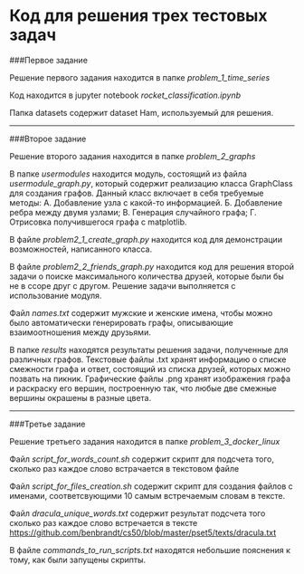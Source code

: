 # Код для решения трех тестовых задач

###Первое задание

Решение первого задания находится в папке 
*problem_1_time_series*

Код находится в jupyter notebook
*rocket_classification.ipynb*

Папка datasets содержит dataset Ham, используемый для решения.

---

###Второе задание

Решение второго задания находится в папке
*problem_2_graphs*

В папке *usermodules* находится модуль, состоящий
из файла *usermodule_graph.py*, который содержит
реализацию класса GraphClass для создания графов.
Данный класс включает в себя требуемые методы:
А. Добавление узла с какой-то информацией.
Б. Добавление ребра между двумя узлами;
B. Генерация случайного графа;
Г. Отрисовка получившегося графа с matplotlib.

В файле *problem2_1_create_graph.py*
находится код для демонстрации возможностей, написанного класса.

В файле *problem2_2_friends_graph.py*
находится код для решения второй задачи о поиске максимального
количества друзей, которые были бы не в ссоре друг с другом.
Решение задачи выполняется с использование модуля.

Файл *names.txt* содержит мужские и женские имена, чтобы можно было
автоматически генерировать графы, описывающие взаимоотношения между
друзьями.

В папке *results* находятся результаты решения задачи, полученные 
для различных графов.
Текстовые файлы .txt хранят информацию о списке смежности графа
и ответ, состоящий из списка друзей, которых можно позвать на пикник.
Графические файлы .png хранят изображения графа и раскраску его вершин,
построенную так, что любые две смежные вершины окрашены в разные цвета.

---

###Третье задание

Решение третьего задания находится в папке 
*problem_3_docker_linux*

Файл *script_for_words_count.sh* содержит скрипт
для подсчета того, сколько раз каждое слово встрачается
в текстовом файле

Файл *script_for_files_creation.sh* содержит скрипт
для создания файлов с именами, соответсвующими 10
самым встречаемым словам в тексте.

Файл *dracula_unique_words.txt* содержит результат подсчета
того сколько раз каждое слово встречается в тексте 
https://github.com/benbrandt/cs50/blob/master/pset5/texts/dracula.txt

В файле *commands_to_run_scripts.txt* находятся небольшие пояснения к
тому, как были запущены скрипты. 
